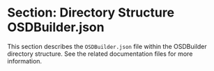 # Section: Directory Structure OSDBuilder.json

This section describes the `OSDBuilder.json` file within the OSDBuilder directory structure. See the related documentation files for more information.
